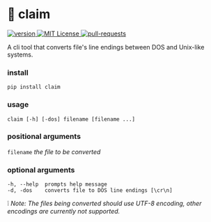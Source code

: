 # :bookmark_tabs: claim

<p>
    <a href="https://pypi.python.org/pypi/claim/1.0.0b1">
        <img src="https://img.shields.io/badge/v-1.0.0--beta-blue.svg" alt="version">
    </a>
    <a href="https://github.com/bukovyn/claim/blob/master/LICENSE.txt">
        <img src="https://img.shields.io/badge/license-MIT-blue.svg" alt="MIT License">
    </a>
    <a href="https://github.com/bukovyn/claim/pulls">
        <img src="https://img.shields.io/badge/PRs-welcome-brightgreen.svg" alt="pull-requests">
    </a>
</p>

A cli tool that converts file's line endings between DOS and Unix-like systems.

### install
  ```pip install claim```

### usage
  ```claim [-h] [-dos] filename [filename ...]```

### positional arguments
  ```filename```  *the file to be converted*

### optional arguments
  ```
  -h, --help  prompts help message
  -d, -dos    converts file to DOS line endings [\cr\n]
  ```

:grey_exclamation: *Note: The files being converted should use UTF-8 encoding, other encodings are currently not supported.*

